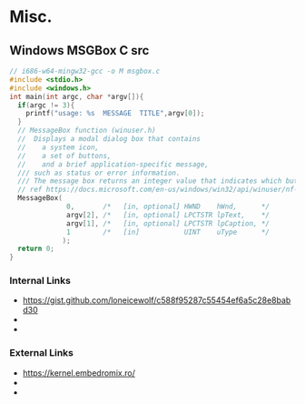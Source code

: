 # Misc.

## Windows MSGBox C src
```c
// i686-w64-mingw32-gcc -o M msgbox.c
#include <stdio.h>
#include <windows.h>
int main(int argc, char *argv[]){
  if(argc != 3){
    printf("usage: %s  MESSAGE  TITLE",argv[0]);
  }
  // MessageBox function (winuser.h)
  //  Displays a modal dialog box that contains
  //    a system icon,
  //    a set of buttons,
  //    and a brief application-specific message,
  /// such as status or error information.
  /// The message box returns an integer value that indicates which button the user clicked.
  // ref https://docs.microsoft.com/en-us/windows/win32/api/winuser/nf-winuser-messagebox
  MessageBox(
              0,       /*   [in, optional] HWND    hWnd,      */
              argv[2], /*   [in, optional] LPCTSTR lpText,    */
              argv[1], /*   [in, optional] LPCTSTR lpCaption, */
              1        /*   [in]           UINT    uType      */
             );
  return 0;
}
```




### Internal Links
- https://gist.github.com/loneicewolf/c588f95287c55454ef6a5c28e8babd30
- 
- 



### External Links
- https://kernel.embedromix.ro/
- 
- 



